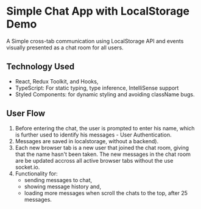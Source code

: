 # Simple Chat App with LocalStorage Demo

A Simple cross-tab communication using LocalStorage API and events visually presented as a chat room for all users.

## Technology Used

- React, Redux Toolkit, and Hooks,
- TypeScript: For static typing, type inference, IntelliSense support
- Styled Components: for dynamic styling and avoiding className bugs.

## **User Flow**

1. Before entering the chat, the user is prompted to enter his name, which is further used to identify his messages - User Authentication.
2. Messages are saved in localstorage, without a backend).
3. Each new browser tab is a new user that joined the chat room, giving that the name hasn't been taken. The new messages in the chat room are be updated accross all active browser tabs without the use socket.io.
4. Functionality for:
   - sending messages to chat,
   - showing message history and,
   - loading more messages when scroll the chats to the top, after 25 messages.
